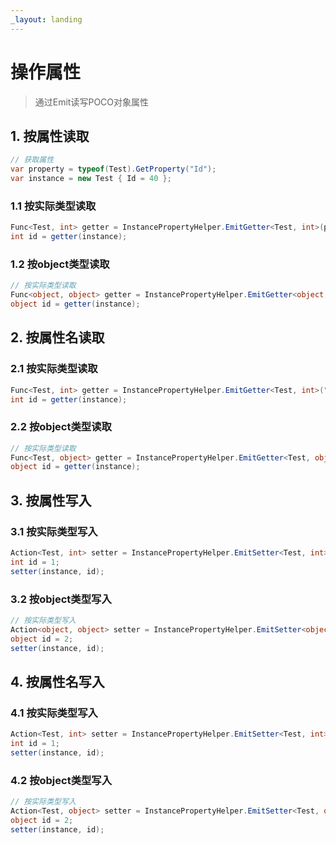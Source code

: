 ```yaml
---
_layout: landing
---
```


# 操作属性
>通过Emit读写POCO对象属性


## 1. 按属性读取
```csharp
// 获取属性
var property = typeof(Test).GetProperty("Id");
var instance = new Test { Id = 40 };
```

### 1.1 按实际类型读取
```csharp
Func<Test, int> getter = InstancePropertyHelper.EmitGetter<Test, int>(property);
int id = getter(instance);
```

### 1.2 按object类型读取
```csharp
// 按实际类型读取
Func<object, object> getter = InstancePropertyHelper.EmitGetter<object, object>(property);
object id = getter(instance);
```

## 2. 按属性名读取
### 2.1 按实际类型读取
```csharp
Func<Test, int> getter = InstancePropertyHelper.EmitGetter<Test, int>("Id");
int id = getter(instance);
```
### 2.2 按object类型读取
```csharp
// 按实际类型读取
Func<Test, object> getter = InstancePropertyHelper.EmitGetter<Test, object>("Id");
object id = getter(instance);
```

## 3. 按属性写入
### 3.1 按实际类型写入
```csharp
Action<Test, int> setter = InstancePropertyHelper.EmitSetter<Test, int>(property);
int id = 1;
setter(instance, id);
```

### 3.2 按object类型写入
```csharp
// 按实际类型写入
Action<object, object> setter = InstancePropertyHelper.EmitSetter<object, object>(property);
object id = 2;
setter(instance, id);
```

## 4. 按属性名写入
### 4.1 按实际类型写入
```csharp
Action<Test, int> setter = InstancePropertyHelper.EmitSetter<Test, int>("Id");
int id = 1;
setter(instance, id);
```
### 4.2 按object类型写入
```csharp
// 按实际类型写入
Action<Test, object> setter = InstancePropertyHelper.EmitSetter<Test, object>("Id");
object id = 2;
setter(instance, id);
```
